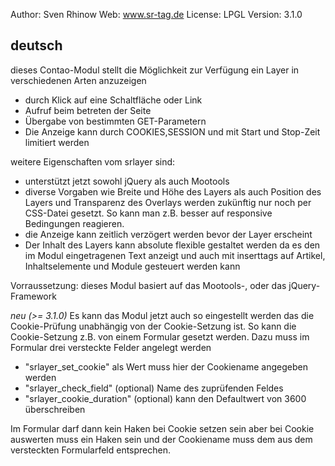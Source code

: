 Author: Sven Rhinow
Web: www.sr-tag.de
License: LPGL
Version: 3.1.0

deutsch
--------------------------------------
dieses Contao-Modul stellt die Möglichkeit zur Verfügung ein Layer in verschiedenen Arten anzuzeigen
- durch Klick auf eine Schaltfläche oder Link
- Aufruf beim betreten der Seite
- Übergabe von bestimmten GET-Parametern
- Die Anzeige kann durch COOKIES,SESSION und mit Start und Stop-Zeit limitiert werden

weitere Eigenschaften vom srlayer sind:
- unterstützt jetzt sowohl jQuery als auch Mootools
- diverse Vorgaben wie Breite und Höhe des Layers als auch Position des Layers und Transparenz des Overlays werden zukünftig nur noch per CSS-Datei gesetzt. So kann man z.B. besser auf responsive Bedingungen reagieren.
- die Anzeige kann zeitlich verzögert werden bevor der Layer erscheint
- Der Inhalt des Layers kann absolute flexible gestaltet werden da es den im Modul eingetragenen Text anzeigt und auch mit inserttags auf Artikel, Inhaltselemente und Module gesteuert werden kann

Vorraussetzung: dieses Modul basiert auf das Mootools-, oder das jQuery-Framework

*neu (>= 3.1.0)*
Es kann das Modul jetzt auch so eingestellt werden das die Cookie-Prüfung unabhängig von der Cookie-Setzung ist. So kann die Cookie-Setzung z.B. von einem Formular gesetzt werden.
Dazu muss im Formular drei versteckte Felder angelegt werden

 - "srlayer_set_cookie" als Wert muss hier der Cookiename angegeben werden
 - "srlayer_check_field" (optional) Name des zuprüfenden Feldes
 - "srlayer_cookie_duration" (optional) kann den Defaultwert von 3600 überschreiben

Im Formular darf dann kein Haken bei Cookie setzen sein aber bei Cookie auswerten muss ein Haken sein und der Cookiename muss dem aus dem versteckten Formularfeld entsprechen.